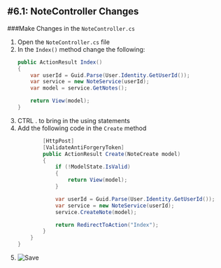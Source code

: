 #6.1: NoteController Changes
---
###Make Changes in the `NoteController.cs`
1. Open the `NoteController.cs` file
2. In the `Index()` method change the following:
    ```cs
    public ActionResult Index()
    {
        var userId = Guid.Parse(User.Identity.GetUserId());
        var service = new NoteService(userId);
        var model = service.GetNotes();

        return View(model);
    }
    ```
3. CTRL . to bring in the using statements
4. Add the following code in the `Create` method
    ```cs
            [HttpPost]
            [ValidateAntiForgeryToken]
            public ActionResult Create(NoteCreate model)
            {
                if (!ModelState.IsValid)
                {
                    return View(model);
                }

                var userId = Guid.Parse(User.Identity.GetUserId());
                var service = new NoteService(userId);
                service.CreateNote(model);

                return RedirectToAction("Index");
            }
        }
    }   
    ```
5. ![Save](/assets/font-awesome-save.png)